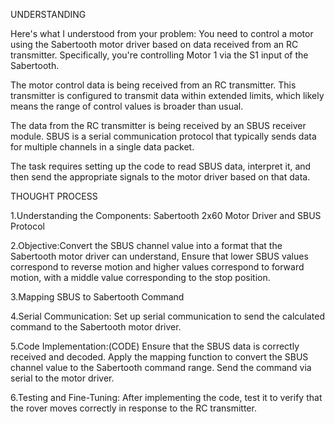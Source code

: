 UNDERSTANDING

Here's what I understood from your problem:
You need to control a motor using the Sabertooth motor driver based on data received from an RC transmitter. Specifically, you're controlling Motor 1 via the S1 input of the Sabertooth.

The motor control data is being received from an RC transmitter. This transmitter is configured to transmit data within extended limits, which likely means the range of control values is broader than usual.

The data from the RC transmitter is being received by an SBUS receiver module. SBUS is a serial communication protocol that typically sends data for multiple channels in a single data packet.

 The task requires setting up the code to read SBUS data, interpret it, and then send the appropriate signals to the motor driver based on that data.

 
THOUGHT PROCESS

1.Understanding the Components: Sabertooth 2x60 Motor Driver and SBUS Protocol

2.Objective:Convert the SBUS channel value into a format that the Sabertooth motor driver can understand, 
  Ensure that lower SBUS values correspond to reverse motion and higher values correspond to forward motion, with a middle value corresponding to the stop position.
  
3.Mapping SBUS to Sabertooth Command

4.Serial Communication: Set up serial communication to send the calculated command to the Sabertooth motor driver.

5.Code Implementation:(CODE) Ensure that the SBUS data is correctly received and decoded.
  Apply the mapping function to convert the SBUS channel value to the Sabertooth command range.
  Send the command via serial to the motor driver.
  
6.Testing and Fine-Tuning: After implementing the code, test it to verify that the rover moves correctly in response to the RC transmitter.



